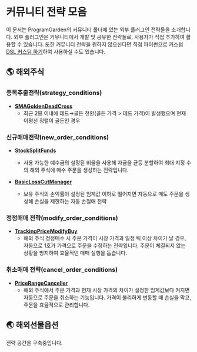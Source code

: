 # 커뮤니티 전략 모음

이 문서는 ProgramGarden의 커뮤니티 폴더에 있는 외부 플러그인 전략들을 소개합니다. 외부 플러그인은 커뮤니티에서 개발 및 공유한 전략들로, 사용자가 직접 추가하여 활용할 수 있습니다. 또한 커뮤니티 전략을 원하지 않으신다면 직접 파이썬으로 커스텀[DSL 커스텀 하기](custom_dsl.md)하여 사용하실 수도 있습니다.

## **🌎 해외주식**

### **종목추출전략(strategy\_conditions)**

* [**SMAGoldenDeadCross**](https://github.com/programgarden/programgarden_community/tree/main/programgarden_community/overseas_stock/strategy_conditions/sma_golden_dead/)
  * 최근 2봉 이내에 데드→골든 전환(골든 가격 > 데드 가격)이 발생했으며 현재 이평선 정렬이 골든인 경우

### **신규매매전략(new\_order\_conditions)**

* [**StockSplitFunds**](https://github.com/programgarden/programgarden_community/tree/main/programgarden_community/overseas_stock/new_order_conditions/stock_split_funds/)
  * 사용 가능한 예수금의 설정된 비율을 사용해 자금을 균등 분할하여 최대 지정 수의 해외 주식에 매수 주문을 생성하는 전략입니다.

* [**BasicLossCutManager**](https://github.com/programgarden/programgarden_community/tree/main/programgarden_community/overseas_stock/new_order_conditions/loss_cut/)
  * 보유 주식의 손익률이 설정된 임계값 이하로 떨어지면 자동으로 매도 주문을 생성해 손실을 제한하는 자동 손절매 전략

### **정정매매 전략(modify\_order\_conditions)**

* [**TrackingPriceModifyBuy**](https://github.com/programgarden/programgarden_community/tree/main/programgarden_community/overseas_stock/modify_order_conditions/tracking_price/)
  * 해외 주식 정정매수 시 주문 가격이 시장 가격과 일정 틱 이상 차이가 날 경우, 자동으로 1호가 가격으로 주문을 수정하는 전략입니다. 주문이 체결되지 않는 상황을 방지하여 효율적인 매매 실행을 돕습니다.

### **취소매매 전략(cancel_order_conditions)**

* [**PriceRangeCanceller**](https://github.com/programgarden/programgarden_community/tree/main/programgarden_community/overseas_stock/cancel_order_conditions/price_range_canceller)
  * 해외 주식에서 주문 가격과 현재 시장 가격의 차이가 설정한 임계값보다 커지면 자동으로 주문을 취소하는 기능입니다. 가격이 불리하게 변동할 때 손실을 막고, 주문을 효율적으로 관리합니다.




## **🌏 해외선물옵션**

전략 공간을 구축중입니다.
